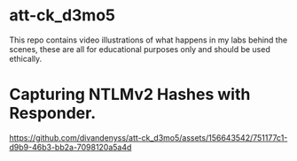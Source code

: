 # att-ck_d3mo5
This repo contains video illustrations of what happens in my labs behind the scenes, these are all for educational purposes only and should be used ethically. 

# Capturing NTLMv2 Hashes with Responder.


https://github.com/divandenyss/att-ck_d3mo5/assets/156643542/751177c1-d9b9-46b3-bb2a-7098120a5a4d

